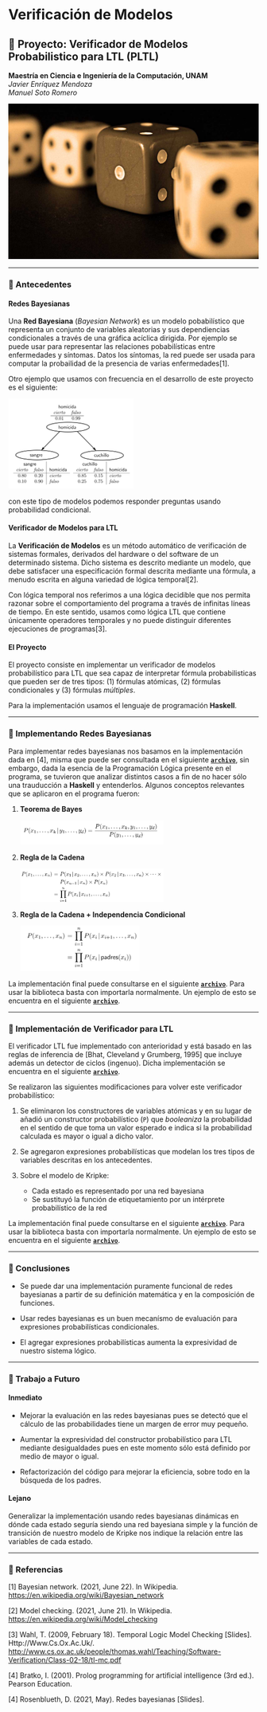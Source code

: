 # Verificación de Modelos
## :rocket: Proyecto: Verificador de Modelos Probabilistico para LTL (PLTL)
**Maestría en Ciencia e Ingeniería de la Computación, UNAM**   
*Javier Enríquez Mendoza*   
*Manuel Soto Romero*   

<img src="images/portada.jpeg" width="100%" height="10%">

---

### :large_orange_diamond: Antecedentes

#### Redes Bayesianas

Una **Red Bayesiana** (*Bayesian Network*) es un modelo pobabilístico que representa un conjunto de variables aleatorias y sus dependiencias condicionales a través de una gráfica acíclica dirigida. Por ejemplo se puede usar para representar las relaciones pobabilísticas entre enfermedades y síntomas. Datos los síntomas, la red puede ser usada para computar la probailidad de la presencia de varias enfermedades[1].

Otro ejemplo que usamos con frecuencia en el desarrollo de este proyecto es el siguiente:

<img src="images/imagen1.png" height="10%" width="50%">

con este tipo de modelos podemos responder preguntas usando probabilidad condicional.

#### Verificador de Modelos para LTL 

La **Verificación de Modelos** es un método automático de verificación de sistemas formales, derivados del hardware o del software de un determinado sistema. Dicho sistema es descrito mediante un modelo, que debe satisfacer una especificación formal descrita mediante una fórmula, a menudo escrita en alguna variedad de lógica temporal[2].

Con lógica temporal nos referimos a una lógica decidible que nos permita razonar sobre el comportamiento del programa a través de infinitas líneas de tiempo. En este sentido, usamos como lógica LTL que contiene únicamente operadores temporales y no puede distinguir diferentes ejecuciones de programas[3]. 

#### El Proyecto

El proyecto consiste en implementar un verificador de modelos probabilístico para LTL que sea capaz de interpretar fórmula probabilisticas que pueden ser de tres tipos: (1) fórmulas atómicas, (2) fórmulas condicionales y (3) fórmulas *múltiples*.

Para la implementación usamos el lenguaje de programación **Haskell**.

---


### :large_orange_diamond: Implementando Redes Bayesianas

Para implementar redes bayesianas nos basamos en la implementación dada en [4], misma que puede ser consultada en el siguiente [**`archivo`**](src/red_bayesiana.pl), sin embargo, dada la esencia de la Programación Lógica presente en el programa, se tuvieron que analizar distintos casos a fin de no hacer sólo una trauducción a **Haskell** y entenderlos. Algunos conceptos relevantes que se aplicaron en el programa fueron:

1. **Teorema de Bayes**

    <img src="images/imagen3.png" height="60%" width="60%">

1. **Regla de la Cadena**

   <img src="images/imagen2.png" height="60%" width="60%">

1. **Regla de la Cadena + Independencia Condicional**

   <img src="images/imagen4.png" height="50%" width="50%">

La implementación final puede consultarse en el siguiente [**`archivo`**](src/bbn.hs). Para usar la biblioteca basta con importarla normalmente. Un ejemplo de esto se encuentra en el siguiente [**`archivo`**](src/test.hs).

---

### :large_orange_diamond: Implementación de Verificador para LTL

El verificador LTL fue implementado con anterioridad y está basado en las reglas de inferencia de [Bhat, Cleveland y Grumberg, 1995] que incluye además un detector de ciclos (ingenuo). Dicha implementación se encuentra en el siguiente [**`archivo`**](#).

Se realizaron las siguientes modificaciones para volver este verificador probabilístico:

1. Se eliminaron los constructores de variables atómicas y en su lugar de añadió un constructor probabilístico (`P`) que _booleaniza_ la probabilidad en el sentido de que toma un valor esperado e indica si la probabilidad calculada es mayor o igual a dicho valor.

2. Se agregaron expresiones probabilísticas que modelan los tres tipos de variables descritas en los antecedentes.

3. Sobre el modelo de Kripke:

   - Cada estado es representado por una red bayesiana
   - Se sustituyó la función de etiquetamiento por un intérprete probabilístico de la red

La implementación final puede consultarse en el siguiente [**`archivo`**](src/bbn.hs). Para usar la biblioteca basta con importarla normalmente. Un ejemplo de esto se encuentra en el siguiente [**`archivo`**](src/test.hs).

---

### :large_orange_diamond: Conclusiones

- Se puede dar una implementación puramente funcional de redes bayesianas a partir de su definición matemática y en la composición de funciones.

- Usar redes bayesianas es un buen mecanísmo de evaluación para expresiones probabilísticas condicionales.

- El agregar expresiones probabilísticas aumenta la expresividad de nuestro sistema lógico.

---

### :large_orange_diamond: Trabajo a Futuro

#### Inmediato

- Mejorar la evaluación en las redes bayesianas pues se detectó que el cálculo de las probabilidades tiene un margen de error muy pequeño.

- Aumentar la expresividad del constructor probabilístico para LTL mediante desigualdades pues en este momento sólo está definido por medio de mayor o igual.

- Refactorización del código para mejorar la eficiencia, sobre todo en la búsqueda de los padres.


#### Lejano

Generalizar la implementación usando redes bayesianas dinámicas en dónde cada estado seguría siendo una red bayesiana simple y la función de transición de nuestro modelo de Kripke nos indique la relación entre las variables de cada estado.

---


### :large_orange_diamond: Referencias

[1] Bayesian network. (2021, June 22). In Wikipedia. https://en.wikipedia.org/wiki/Bayesian_network

[2] Model checking. (2021, June 21). In Wikipedia. https://en.wikipedia.org/wiki/Model_checking

[3] Wahl, T. (2009, February 18). Temporal Logic Model Checking [Slides]. Http://Www.Cs.Ox.Ac.Uk/. http://www.cs.ox.ac.uk/people/thomas.wahl/Teaching/Software-Verification/Class-02-18/tl-mc.pdf

[4] Bratko, I. (2001). Prolog programming for artificial intelligence (3rd ed.). Pearson Education.

[4] Rosenblueth, D. (2021, May). Redes bayesianas [Slides].
